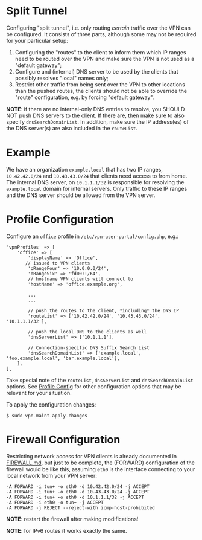 # Split Tunnel

Configuring "split tunnel", i.e. only routing _certain_ traffic over the VPN 
can be configured. It consists of three parts, although some may not be 
required for your particular setup:

1. Configuring the "routes" to the client to inform them which IP ranges need 
   to be routed over the VPN and make sure the VPN is not used as a "default 
   gateway";
2. Configure and (internal) DNS server to be used by the clients that possibly
   resolves "local" names only;
3. Restrict other traffic from being sent over the VPN to other locations than
   the pushed routes, the clients should not be able to override the "route" 
   configuration, e.g. by forcing "default gateway".

**NOTE**: if there are no internal-only DNS entries to resolve, you SHOULD NOT 
push DNS servers to the client. If there are, then make sure to also specify 
`dnsSearchDomainList`. In addition, make sure the IP address(es) of the DNS 
server(s) are also included in the `routeList`.

# Example

We have an organization `example.local` that has two IP ranges, `10.42.42.0/24` 
and `10.43.43.0/24` that clients need access to from home. The internal DNS 
server, on `10.1.1.1/32` is responsible for resolving the `example.local` 
domain for internal servers. Only traffic to these IP ranges and the DNS server
should be allowed from the VPN server.

# Profile Configuration

Configure an `office` profile in `/etc/vpn-user-portal/config.php`, e.g.:

```
'vpnProfiles' => [
    'office' => [
        'displayName' => 'Office',
       // issued to VPN clients
        'oRangeFour' => '10.0.0.0/24',
        'oRangeSix' => 'fd00::/64',
        // hostname VPN clients will connect to
        'hostName' => 'office.example.org',

        ...
        ...

        // push the routes to the client, *including* the DNS IP
        'routeList' => ['10.42.42.0/24', '10.43.43.0/24', '10.1.1.1/32'],

        // push the local DNS to the clients as well
        'dnsServerList' => ['10.1.1.1'],
        
        // Connection-specific DNS Suffix Search List
        'dnsSearchDomainList' => ['example.local', 'foo.example.local', 'bar.example.local'],
    ],
],
```

Take special note of the `routeList`, `dnsServerList` and `dnsSearchDomainList` 
options. See [Profile Config](PROFILE_CONFIG.md) for other configuration 
options that may be relevant for your situation.

To apply the configuration changes:

```
$ sudo vpn-maint-apply-changes
```

# Firewall Configuration

Restricting network access for VPN clients is already documented in 
[FIREWALL.md](FIREWALL.md#reject-forwarding-traffic), but just to be complete,
the (FORWARD) configuration of the firewall would be like this, assuming `eth0` 
is the interface connecting to your local network from your VPN server:

```
-A FORWARD -i tun+ -o eth0 -d 10.42.42.0/24 -j ACCEPT
-A FORWARD -i tun+ -o eth0 -d 10.43.43.0/24 -j ACCEPT
-A FORWARD -i tun+ -o eth0 -d 10.1.1.1/32 -j ACCEPT
-A FORWARD -i eth0 -o tun+ -j ACCEPT
-A FORWARD -j REJECT --reject-with icmp-host-prohibited
```

**NOTE**: restart the firewall after making modifications!

**NOTE**: for IPv6 routes it works exactly the same.

